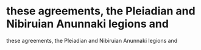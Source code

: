 # these agreements, the Pleiadian and Nibiruian Anunnaki legions and

these agreements, the Pleiadian and Nibiruian Anunnaki legions and